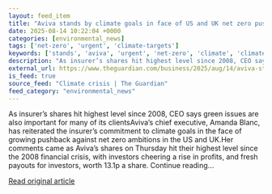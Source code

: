 ```yaml
---
layout: feed_item
title: "Aviva stands by climate goals in face of US and UK net zero pushback"
date: 2025-08-14 10:22:04 +0000
categories: [environmental_news]
tags: ['net-zero', 'urgent', 'climate-targets']
keywords: ['stands', 'aviva', 'urgent', 'net-zero', 'climate', 'climate-targets']
description: "As insurer’s shares hit highest level since 2008, CEO says green issues are also important for many of its clientsAviva’s chief executive, Amanda Blanc, has ..."
external_url: https://www.theguardian.com/business/2025/aug/14/aviva-stands-by-climate-goals-in-face-of-us-and-uk-net-zero-pushback
is_feed: true
source_feed: "Climate crisis | The Guardian"
feed_category: "environmental_news"
---
```


As insurer’s shares hit highest level since 2008, CEO says green issues are also important for many of its clientsAviva’s chief executive, Amanda Blanc, has reiterated the insurer’s commitment to climate goals in the face of growing pushback against net zero ambitions in the US and UK.Her comments came as Aviva’s shares on Thursday hit their highest level since the 2008 financial crisis, with investors cheering a rise in profits, and fresh payouts for investors, worth 13.1p a share. Continue reading...

[Read original article](https://www.theguardian.com/business/2025/aug/14/aviva-stands-by-climate-goals-in-face-of-us-and-uk-net-zero-pushback)
